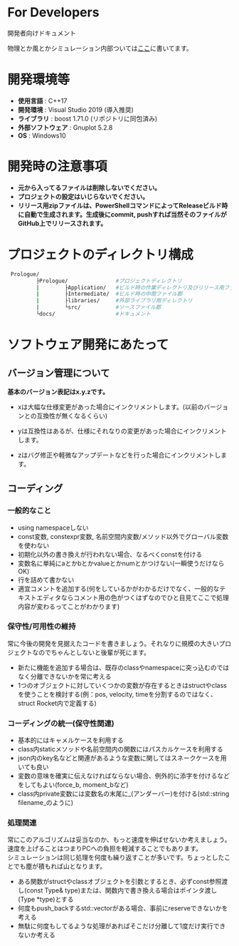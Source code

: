 # For Developers
  開発者向けドキュメント

  物理とか風とかシミュレーション内部ついては[ここ](https://github.com/FROM-THE-EARTH/Prologue/blob/master/docs/DYNAMICS.md)に書いてます。

# 開発環境等
  - **使用言語** : C++17
  - **開発環境** : Visual Studio 2019 (導入推奨)
  - **ライブラリ** : boost 1.71.0 (リポジトリに同包済み)
  - **外部ソフトウェア** : Gnuplot 5.2.8
  - **OS** : Windows10

# 開発時の注意事項
 - **元から入ってるファイルは削除しないでください。**
 - **プロジェクトの設定はいじらないでください。**
 - **リリース用zipファイルは、PowerShellコマンドによってReleaseビルド時に自動で生成されます。生成後にcommit, pushすれば当然そのファイルがGitHub上でリリースされます。**

# プロジェクトのディレクトリ構成
```bash
 Prologue/
         ├Prologue/               #プロジェクトディレクトリ
         |        ├Application/   #ビルド時の作業ディレクトリ及びリリース用ファイル群
         |        ├Intermediate/  #ビルド時の中間ファイル郡
         |        ├libraries/     #外部ライブラリ用ディレクトリ
         |        └src/           #ソースファイル郡
         └docs/                   #ドキュメント
```

# ソフトウェア開発にあたって
## バージョン管理について
**基本のバージョン表記はx.y.zです。**

- xは大幅な仕様変更があった場合にインクリメントします。(以前のバージョンとの互換性が無くなるくらい)

- yは互換性はあるが、仕様にそれなりの変更があった場合にインクリメントします。

- zはバグ修正や軽微なアップデートなどを行った場合にインクリメントします。

## コーディング
### 一般的なこと
- using namespaceしない
- const変数, constexpr変数, 名前空間内変数/メソッド以外でグローバル変数を使わない
- 初期化以外の書き換えが行われない場合、なるべくconstを付ける
- 変数名に単純にaとかbとかvalueとかnumとかつけない(一瞬使うだけならOK)
- 行を詰めて書かない
- 適宜コメントを追加する(何をしているかがわかるだけでなく、一般的なテキストエディタならコメント用の色がつくはずなのでひと目見てここで処理内容が変わるってことがわかります)

### 保守性/可用性の維持
常に今後の開発を見据えたコードを書きましょう。それなりに規模の大きいプロジェクトなのでちゃんとしないと後輩が死にます。
- 新たに機能を追加する場合は、既存のclassやnamespaceに突っ込むのではなく分離できないかを常に考える
- 1つのオブジェクトに対していくつかの変数が存在するときはstructやclassを使うことを検討する(例：pos, velocity, timeを分割するのではなく、struct Rocket内で定義する)

### コーディングの統一(保守性関連)
- 基本的にはキャメルケースを利用する
- class内staticメソッドや名前空間内の関数にはパスカルケースを利用する
- json内のkey名などと関連があるような変数に関してはスネークケースを用いても良い
- 変数の意味を確実に伝えなければならない場合、例外的に添字を付けるなどをしてもよい(force_b, moment_bなど)
- class内private変数には変数名の末尾に_(アンダーバー)を付ける(std::string filename_のように)

### 処理関連
常にこのアルゴリズムは妥当なのか、もっと速度を伸ばせないか考えましょう。<br>
速度を上げることはつまりPCへの負担を軽減することでもあります。<br>
シミュレーションは同じ処理を何度も繰り返すことが多いです。ちょっとしたことでも塵が積もれば山となります。
- ある関数がstructやclassオブジェクトを引数とするとき、必ずconst参照渡し(const Type& type)または、関数内で書き換える場合はポインタ渡し(Type *type)とする
- 何度もpush_backするstd::vectorがある場合、事前にreserveできないかを考える
- 無駄に何度もしてるような処理があればそこだけ分離して1度だけ実行できないか考える